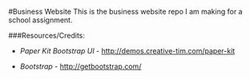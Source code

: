#Business Website
This is the business website repo I am making for a school assignment. 

###Resources/Credits: 
* *Paper Kit Bootstrap UI* - http://demos.creative-tim.com/paper-kit

* *Bootstrap* - http://getbootstrap.com/

